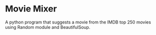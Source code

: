 # Movie Mixer

A python program that suggests a movie from the IMDB top 250 movies using Random
module and BeautifulSoup.
